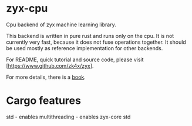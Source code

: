 # zyx-cpu

Cpu backend of zyx machine learning library.

This backend is written in pure rust and runs only on the cpu. It is not currently very fast, because it does not fuse
operations together. It should be used mostly as reference implementation for other backends.

For README, quick tutorial and source code, please visit [https://www.github.com/zk4x/zyx].

For more details, there is a [book](https://www.github.com/zk4x/zyx/tree/main/zyx-book).

# Cargo features

std - enables multithreading
    - enables zyx-core std

